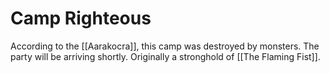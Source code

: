 # Camp Righteous
According to the [[Aarakocra]], this camp was destroyed by monsters. The party will be arriving shortly. Originally a stronghold of [[The Flaming Fist]].